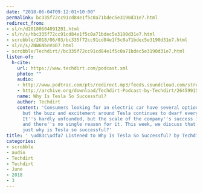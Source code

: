 ```yaml
---
date: "2018-06-04T09:12:01+10:00"
permalink: bc335f72cc91cd84e1f5c0a71bdec5e3190d31e7.html
redirect_from:
- sl/n/d20180604091201.html
- sl/n/s/hbc335f72cc91cd84e1f5c0a71bdec5e3190d31e7.html
- scrobble/2018/06/03/bc335f72cc91cd84e1f5c0a71bdec5e3190d31e7.html
- sl/n/s/ZNW6NbnV407.html
- scrobble/Techdirt//bc335f72cc91cd84e1f5c0a71bdec5e3190d31e7.html
listen-of:
  h-cite:
    url: https://www.techdirt.com/podcast.xml
    photo: ""
    audio:
    - http://www.podtrac.com/pts/redirect.mp3/feeds.soundcloud.com/stream/264599157-techdirt-why-is-tesla-so-successful.mp3
    - http://archive.org/download/Techdirt-Podcast-by-Techdirt/264599157-techdirt-why-is-tesla-so-successful.mp3
    name: Why Is Tesla So Successful?
    author: Techdirt
    content: 'Consumers looking for an electric car have several options to consider,
      but the buzz and excitement around Tesla continues to dwarf everything else.
      It''s hardly unfounded, but the scale of the company''s success is staggering,
      and there''s no single reason for it. This week, we discuss that simple question:
      just why is Tesla so successful?'
title: ' \ud83c\udfa7 Listened to Why Is Tesla So Successful? by Techdirt From Techdirt'
categories:
- scrobble
- audio
- Techdirt
- Techdirt
- June
- 2018
- 3
---
```

